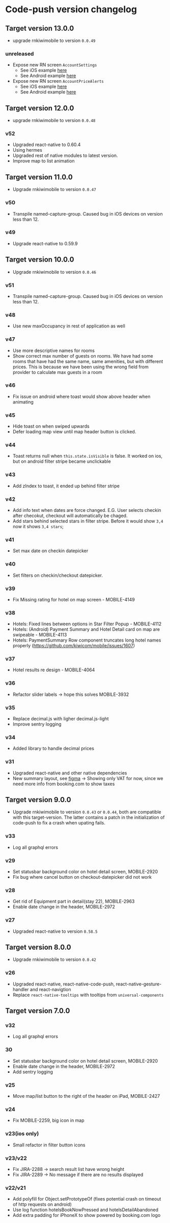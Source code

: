 # Code-push version changelog

## Target version 13.0.0

- upgrade rnkiwimobile to version `0.0.49`

### unreleased

- Expose new RN screen `AccountSettings`
  - See iOS example [here](../../ios/RNNativePlayground/ViewController.m#L241)
  - See Android example [here](../../rnandroidplayground/AccountSettingsActivity.kt)
- Expose new RN screen `AccountPriceAlerts`
  - See iOS example [here](../../ios/RNNativePlayground/ViewController.m#L250)
  - See Android example [here](../../rnandroidplayground/AccountPriceAlertsActivity.kt)

## Target version 12.0.0

- upgrade rnkiwimobile to version `0.0.48`

### v52

- Upgraded react-native to 0.60.4
- Using hermes
- Upgraded rest of native modules to latest version.
- Improve map to list animation

## Target version 11.0.0

- Upgrade rnkiwimobile to version `0.0.47`

### v50

- Transpile named-capture-group. Caused bug in iOS devices on version less than 12.

### v49

- Upgrade react-native to 0.59.9

## Target version 10.0.0

- Upgrade rnkiwimobile to version `0.0.46`

### v51

- Transpile named-capture-group. Caused bug in iOS devices on version less than 12.

### v48

- Use new maxOccupancy in rest of application as well

### v47

- Use more descriptive names for rooms
- Show correct max number of guests on rooms. We have had some rooms that have had the same name, same amenities, but with different prices. This is because we have been using the wrong field from provider to calculate max guests in a room

### v46

- Fix issue on android where toast would show above header when animating

### v45

- Hide toast on when swiped upwards
- Defer loading map view until map header button is clicked. 

### v44

- Toast returns null when `this.state.isVisible` is false. It worked on ios, but on android filter stripe became unclickable

### v43

- Add zIndex to toast, it ended up behind filter stripe

### v42

- Add info text when dates are force changed. E.G. User selects checkin after checokut, checkout will automatically be chaged.
- Add stars behind selected stars in filter stripe. Before it would show `3,4` now it shows `3,4 stars`;

### v41

- Set max date on checkin datepicker

### v40 

- Set filters on checkin/checkout datepicker. 

### v39
- Fix Missing rating for hotel on map screen - MOBILE-4149

### v38

- Hotels: Fixed lines between options in Star Filter Popup - MOBILE-4112
- Hotels: (Android) Payment Summary and Hotel Detail card on map are swipeable - MOBILE-4113
- Hotels: PaymentSummary Row component truncates long hotel names properly (https://github.com/kiwicom/mobile/issues/1607)

### v37

- Hotel results re design - MOBILE-4064

### v36

- Refactor slider labels -> hope this solves MOBILE-3932

### v35
- Replace decimal.js with ligher decimal.js-light
- Improve sentry logging

### v34

- Added library to handle decimal prices

### v31

- Upgraded react-native and other native dependencies
- New summary layout, see [figma](https://www.figma.com/file/ayF92epBKcFcwdfE8IWIGMNa/Hotels-Results-%26-Detail?node-id=734%3A1) -> Showing only VAT for now, since we need more info from booking.com to show taxes 

## Target version 9.0.0

- Upgrade rnkiwimobile to version `0.0.43` or `0.0.44`, both are compatible with this target-version. The latter contains a patch in the initialization of code-push to fix a crash when upating fails. 

### v33

- Log all graphql errors

### v29

- Set statusbar background color on hotel detail screen, MOBILE-2920
- Fix bug where cancel button on checkout-datepicker did not work

### v28

- Get rid of Equipment part in detail(stay 22), MOBILE-2963
- Enable date change in the header, MOBILE-2972

### v27
- Upgraded react-native to version `0.58.5`

## Target version 8.0.0

- Upgrade rnkiwimobile to version `0.0.42`

### v26

- Upgraded react-native, react-native-code-push, react-native-gesture-handler and react-navigtion
- Replace `react-native-tooltips` with tooltips from `universal-components`

## Target version 7.0.0

### v32

- Log all graphql errors

### 30

- Set statusbar background color on hotel detail screen, MOBILE-2920
- Enable date change in the header, MOBILE-2972
- Add sentry logging

### v25

- Move map/list button to the right of the header on iPad, MOBILE-2427

### v24

- Fix MOBILE-2259, big icon in map

### v23(ios only)

- Small refactor in filter button icons 

### v23/v22

- Fix JIRA-2288 -> search result list have wrong height
- Fix JIRA-2289 -> No message if there are no results displayed

### v22/v21

- Add polyfill for Object.setPrototypeOf (fixes potential crash on timeout of http requests on android)
- Use log function hotelsBookNowPressed and hotelsDetailAbandoned
- Add extra padding for iPhoneX to show powered by booking.com logo
